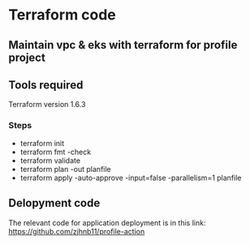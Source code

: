 # Terraform code 

## Maintain vpc & eks with terraform for profile project

## Tools required
Terraform version 1.6.3

### Steps
* terraform init
* terraform fmt -check
* terraform validate
* terraform plan -out planfile
* terraform apply -auto-approve -input=false -parallelism=1 planfile

## Delopyment code
The relevant code for application deployment is in this link:
https://github.com/zjhnb11/profile-action
####
#####
